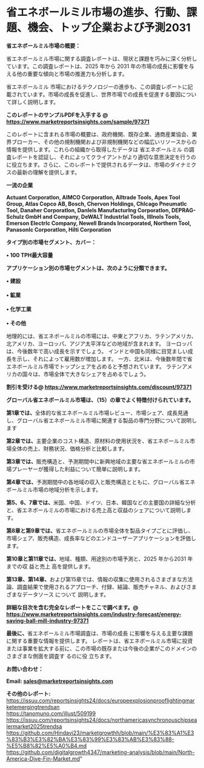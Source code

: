 # 省エネボールミル市場の進歩、行動、課題、機会、トップ企業および予測2031

<strong><b>省エネボールミル市場の概要：</b></strong>

省エネボールミル市場に関する調査レポートは、現状と課題を巧みに深く分析しています。この調査レポートは、2025 年から 2031 年の市場の成長に影響を与える他の重要な傾向と市場の推進力も分析します。

省エネボールミル 市場におけるテクノロジーの進歩も、この調査レポートに記載されています。市場の成長を促進し、世界市場での成長を促進する要因について詳しく説明します。

<strong>このレポートのサンプルPDFを入手する @ <a href=https://www.marketreportsinsights.com/sample/97371>https://www.marketreportsinsights.com/sample/97371</a></strong>

このレポートに含まれる市場の概要は、政府機関、既存企業、通商産業協会、業界ブローカー、その他の規制機関および非規制機関などの幅広いリソースからの情報を提供します。これらの組織から取得したデータは 省エネボールミル の調査レポートを認証し、それによってクライアントがより適切な意思決定を行うのに役立ちます。さらに、このレポートで提供されるデータは、市場のダイナミクスの最新の理解を提供します。

<strong>一流の企業</strong>

<strong><b>Actuant CorporatIon, AIMCO CorporatIon, Alltrade Tools, Apex Tool Group, Atlas Copco AB, Bosch, Chervon Holdings, ChIcago PneumatIc Tool, Danaher CorporatIon, DanIels ManufacturIng CorporatIon, DEPRAG-Schulz GmbH and Company, DeWALT IndustrIal Tools, IllInoIs Tools, Emerson ElectrIc Company, Newell Brands Incorporated, Northern Tool, PanasonIc CorporatIon, Hilti Corporation</b></strong>

<strong><b>タイプ別の市場セグメント、カバー：</b></strong>

<strong>• 100 TPH最大容量</strong>

<strong><b>アプリケーション別の市場セグメントは、次のように分類できます。</b></strong>

<strong>• 建設<br><br>• 鉱業<br><br>• 化学工業<br><br>• その他</strong>

 地理的には、省エネボールミルの市場には、中東とアフリカ、ラテンアメリカ、北アメリカ、ヨーロッパ、アジア太平洋などの地域が含まれます。 ヨーロッパは、今後数年で高い成長を示すでしょう。 インドと中国も同様に目覚ましい成長を示し、それによって雇用数が増加します。 一方、北米は、今後数年間で省エネボールミル市場でトップシェアを占めると予想されています。 ラテンアメリカの国々は、市場全体で大きなシェアを占めるでしょう。

<strong>割引を受ける@ <a href=https://www.marketreportsinsights.com/discount/97371>https://www.marketreportsinsights.com/discount/97371</a></strong>

<strong><b>グローバル省エネボールミル市場は、（15）の章でよく特徴付けられています。</b></strong>

<strong><b>第</b></strong><strong><b>1章では、</b></strong>全体的な省エネボールミル市場レビュー、市場シェア、成長見通し、グローバル省エネボールミル市場に関連する製品の専門分野について説明します

<strong><b>第2章では、</b></strong>主要企業のコスト構造、原材料の使用状況を、省エネボールミル市場全体の売上、財務状況、価格分析と比較します。

<strong><b>第3章では、</b></strong>販売構造と、予測期間中に新興地域の主要な省エネボールミルの市場プレーヤーが獲得した利益について簡単に説明します。

<strong><b>第4章では、</b></strong>予測期間中の各地域の収入と販売構造とともに、グローバル省エネボールミル市場の地域分析を示します。

<strong><b>第5、6、7章では、</b></strong>米国、中国、ドイツ、日本、韓国などの主要国の詳細な分析と、省エネボールミルの市場における売上高と収益のシェアについて説明します。

<strong><b>第8章と第9章では、</b></strong>省エネボールミルの市場全体を製品タイプごとに評価し、市場シェア、販売構造、成長率などのエンドユーザーアプリケーションを評価します。

<strong><b>第10章と第11章では、</b></strong>地域、種類、用途別の市場予測と、2025 年から2031 年までの収 益と売上 高を提供します。

<strong><b>第13章、第14章、</b></strong>および第15章では、情報の収集に使用されるさまざまな方法論、調査結果で使用されるアプローチ、付録、結論、販売チャネル、およびさまざまなデータソース について 説明します。

<strong>詳細な目次を含む完全なレポートをここで調べます。@ <a href=https://www.marketreportsinsights.com/industry-forecast/energy-saving-ball-mill-industry-97371>https://www.marketreportsinsights.com/industry-forecast/energy-saving-ball-mill-industry-97371</a></strong>

<strong><b>最後に、</b></strong>省エネボールミル市場調査は、市場の成長 に影響を</a>与える主要な課題に関する重要な情報を提供します。 レポートは、省エネボールミル市場に投資または事業を拡大する前に、この市場の既存または今後の企業がこのドメインのさまざまな側面を調査す るのに役 立ちます。

<strong><b>お問い合わせ：</b></strong>

<strong>Email: </strong><a href=mailto:sales@marketreportsinsights.com><strong>sales@marketreportsinsights.com</strong></a>

<strong>その他のレポート:</strong>
<br>
<a href=https://issuu.com/reportsinsights24/docs/europeexplosionprooflightingmarketemergingtrendsan>https://issuu.com/reportsinsights24/docs/europeexplosionprooflightingmarketemergingtrendsan</a>
<br>
<a href=https://tanomuno.com/illust/509199>https://tanomuno.com/illust/509199</a>
<br>
<a href=https://issuu.com/reportsinsights24/docs/northamericasynchronouschipsealermarket2025trendsa>https://issuu.com/reportsinsights24/docs/northamericasynchronouschipsealermarket2025trendsa</a>
<br>
<a href=https://github.com/Hindavi23/marketgrowthh/blob/main/%E3%83%A1%E3%83%B3%E3%82%BA%E3%83%99%E3%83%AB%E3%83%88-%E5%B8%82%E5%A0%B4.md>https://github.com/Hindavi23/marketgrowthh/blob/main/%E3%83%A1%E3%83%B3%E3%82%BA%E3%83%99%E3%83%AB%E3%83%88-%E5%B8%82%E5%A0%B4.md</a>
<br>
<a href=https://github.com/digitalgrowth4347/marketing-analysis/blob/main/North-America-Dive-Fin-Market.md>https://github.com/digitalgrowth4347/marketing-analysis/blob/main/North-America-Dive-Fin-Market.md</a>"
